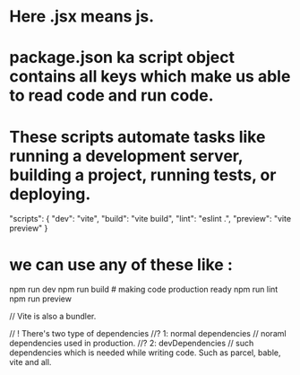 # Here .jsx means js.
# package.json ka script object contains all keys which make us able to read code and run code. 
# These scripts automate tasks like running a development server, building a project, running tests, or deploying.

"scripts": {
    "dev": "vite",
    "build": "vite build",
    "lint": "eslint .",
    "preview": "vite preview"
  }

# we can use any of these like :
npm run dev
npm run build  # making code production ready
npm run lint
npm run preview



// Vite is also a bundler.

// ! There's two type of dependencies
//?  1: normal dependencies
// noraml dependencies used in production.
//?  2: devDependencies
// such dependencies which is needed while writing code. Such as parcel, bable, vite and all.
